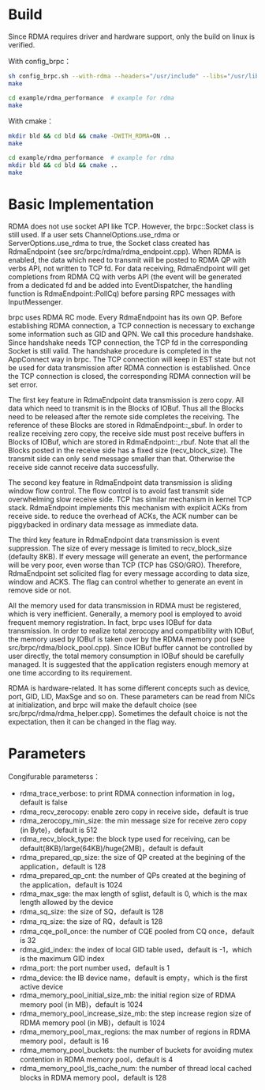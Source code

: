 # Build

Since RDMA requires driver and hardware support, only the build on linux is verified.

With config_brpc：
```bash
sh config_brpc.sh --with-rdma --headers="/usr/include" --libs="/usr/lib64 /usr/bin"
make

cd example/rdma_performance  # example for rdma
make
```

With cmake：
```bash
mkdir bld && cd bld && cmake -DWITH_RDMA=ON ..
make

cd example/rdma_performance  # example for rdma
mkdir bld && cd bld && cmake ..
make
```

# Basic Implementation

RDMA does not use socket API like TCP. However, the brpc::Socket class is still used. If a user sets ChannelOptions.use_rdma or ServerOptions.use_rdma to true, the Socket class created has RdmaEndpoint (see src/brpc/rdma/rdma_endpoint.cpp). When RDMA is enabled, the data which need to transmit will be posted to RDMA QP with verbs API, not written to TCP fd. For data receiving, RdmaEndpoint will get completions from RDMA CQ with verbs API (the event will be generated from a dedicated fd and be added into EventDispatcher, the handling function is RdmaEndpoint::PollCq) before parsing RPC messages with InputMessenger.

brpc uses RDMA RC mode. Every RdmaEndpoint has its own QP. Before establishing RDMA connection, a TCP connection is necessary to exchange some information such as GID and QPN. We call this procedure handshake. Since handshake needs TCP connection, the TCP fd in the corresponding Socket is still valid. The handshake procedure is completed in the AppConnect way in brpc. The TCP connection will keep in EST state but not be used for data transmission after RDMA connection is established. Once the TCP connection is closed, the corresponding RDMA connection will be set error.

The first key feature in RdmaEndpoint data transmission is zero copy. All data which need to transmit is in the Blocks of IOBuf. Thus all the Blocks need to be released after the remote side completes the receiving. The reference of these Blocks are stored in RdmaEndpoint::_sbuf. In order to realize receiving zero copy, the receive side must post receive buffers in Blocks of IOBuf, which are stored in RdmaEndpoint::_rbuf. Note that all the Blocks posted in the receive side has a fixed size (recv_block_size). The transmit side can only send message smaller than that. Otherwise the receive side cannot receive data successfully.

The second key feature in RdmaEndpoint data transmission is sliding window flow control. The flow control is to avoid fast transmit side overwhelming slow receive side. TCP has similar mechanism in kernel TCP stack. RdmaEndpoint implements this mechanism with explicit ACKs from receive side. to reduce the overhead of ACKs, the ACK number can be piggybacked in ordinary data message as immediate data.

The third key feature in RdmaEndpoint data transmission is event suppression. The size of every message is limited to recv_block_size (defaulty 8KB). If every message will generate an event, the performance will be very poor, even worse than TCP (TCP has GSO/GRO). Therefore, RdmaEndpoint set solicited flag for every message according to data size, window and ACKS. The flag can control whether to generate an event in remove side or not.

All the memory used for data transmission in RDMA must be registered, which is very inefficient. Generally, a memory pool is employed to avoid frequent memory registration. In fact, brpc uses IOBuf for data transmission. In order to realize total zerocopy and compatibility with IOBuf, the memory used by IOBuf is taken over by the RDMA memory pool (see src/brpc/rdma/block_pool.cpp). Since IOBuf buffer cannot be controlled by user directly, the total memory consumption in IOBuf should be carefully managed. It is suggested that the application registers enough memory at one time according to its requirement.

RDMA is hardware-related. It has some different concepts such as device, port, GID, LID, MaxSge and so on. These parameters can be read from NICs at initialization, and brpc will make the default choice (see src/brpc/rdma/rdma_helper.cpp). Sometimes the default choice is not the expectation, then it can be changed in the flag way.

# Parameters

Congifurable parameterss：
* rdma_trace_verbose: to print RDMA connection information in log，default is false
* rdma_recv_zerocopy: enable zero copy in receive side，default is true
* rdma_zerocopy_min_size: the min message size for receive zero copy (in Byte)，default is 512
* rdma_recv_block_type: the block type used for receiving, can be default(8KB)/large(64KB)/huge(2MB)，default is default
* rdma_prepared_qp_size: the size of QP created at the begining of the application，default is 128
* rdma_prepared_qp_cnt: the number of QPs created at the begining of the application，default is 1024
* rdma_max_sge: the max length of sglist, default is 0, which is the max length allowed by the device
* rdma_sq_size: the size of SQ，default is 128
* rdma_rq_size: the size of RQ，default is 128
* rdma_cqe_poll_once: the number of CQE pooled from CQ once，default is 32
* rdma_gid_index: the index of local GID table used，default is -1，which is the maximum GID index
* rdma_port: the port number used，default is 1
* rdma_device: the IB device name，default is empty，which is the first active device
* rdma_memory_pool_initial_size_mb: the initial region size of RDMA memory pool (in MB)，default is 1024
* rdma_memory_pool_increase_size_mb: the step increase region size of RDMA memory pool (in MB)，default is 1024
* rdma_memory_pool_max_regions: the max number of regions in RDMA memory pool，default is 16
* rdma_memory_pool_buckets: the number of buckets for avoiding mutex contention in RDMA memory pool，default is 4
* rdma_memory_pool_tls_cache_num: the number of thread local cached blocks in RDMA memory pool，default is 128
